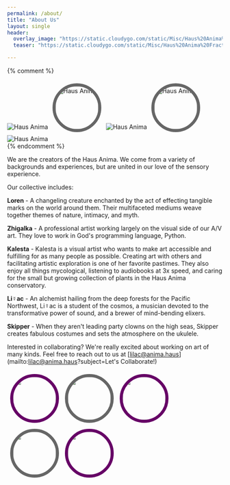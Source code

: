 ```yaml
---
permalink: /about/
title: "About Us"
layout: single
header:
  overlay_image: "https://static.cloudygo.com/static/Misc/Haus%20Anima%20Fractal_256.jpg"
  teaser: "https://static.cloudygo.com/static/Misc/Haus%20Anima%20Fractal_256.jpg"

---
```


<style>
.portrait-row {
  position: relative;
  font-size: 0;
}

.portrait {
  border-radius: 50%;
  outline: 7px solid #666;
  margin: calc(7px + 7px);;
  width: 100px;
  max-width: calc(50% - 14px);
}

.portrait:nth-of-type(odd) {
  outline-color: #606;
}

html .page__hero--overlay {
  /* On this page do a tiled header */
  background-size: contain;
  background-repeat: repeat;
  will-change: transform;
  animation: marq 36s linear infinite;
}

@keyframes marq {
  from { background-position: 0px; }
  from { background-position: 100px; }
}
</style>

{% comment %}
<div>
  <img src="{{site.teaser}}" alt="Haus Anima" />
  <img src="{{site.teaser}}" alt="Haus Anima" class="portrait"/>
  <img src="{{site.teaser}}" alt="Haus Anima" />
  <img src="{{site.teaser}}" alt="Haus Anima" class="portrait"/>
  <img src="{{site.teaser}}" alt="Haus Anima" />
</div>
{% endcomment %}

We are the creators of the Haus Anima.  We come from a variety of backgrounds and experiences, but are united in our love of the sensory experience.

Our collective includes:

**Loren** - A changeling creature enchanted by the act of effecting tangible marks on the world around them. Their multifaceted mediums weave together themes of nature, intimacy, and myth.

**Zhigalka** - A professional artist working largely on the visual side of our A/V art. They love to work in God's programming language, Python.

**Kalesta** - Kalesta is a visual artist who wants to make art accessible and fulfilling for as many people as possible. Creating art with others and facilitating artistic exploration is one of her favorite pastimes. They also enjoy all things mycological, listening to audiobooks at 3x speed, and caring for the small but growing collection of plants in the Haus Anima conservatory.

**Li☿️ac** - An alchemist hailing from the deep forests for the Pacific Northwest, Li☿️ac is a student of the cosmos, a musician devoted to the transformative power of sound, and a brewer of mind-bending elixers.

**Skipper** - When they aren't leading party clowns on the high seas, Skipper creates fabulous costumes and sets the atmosphere on the ukulele. 

Interested in collaborating? We're really excited about working on art of many kinds.  Feel free to reach out to us at [lilac@anima.haus](mailto:lilac@anima.haus?subject=Let's Collaborate!)

<div class="portrait-row">
  <img class="portrait" src="https://static.cloudygo.com/static/Misc/lilac_profile.jpg" alt="Lilac" />
  <img class="portrait" src="https://static.cloudygo.com/static/Misc/hummingbird_profile.jpg" alt="Zhigalka" />
  <img class="portrait" src="https://static.cloudygo.com/static/Misc/lilac_profile.jpg" alt="Lilac" />
  <img class="portrait" src="https://static.cloudygo.com/static/Misc/hummingbird_profile.jpg" alt="Zhigalka" />
  <img class="portrait" src="https://static.cloudygo.com/static/Misc/lilac_profile.jpg" alt="Lilac" />
</div>

